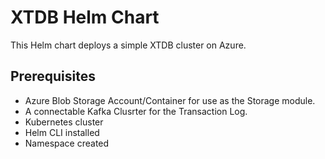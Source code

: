 # XTDB Helm Chart

This Helm chart deploys a simple XTDB cluster on Azure.

## Prerequisites

- Azure Blob Storage Account/Container for use as the Storage module.
- A connectable Kafka Clusrter for the Transaction Log.
- Kubernetes cluster
- Helm CLI installed
- Namespace created

